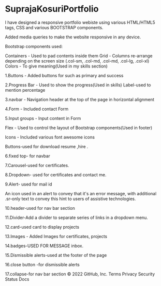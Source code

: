 # SuprajaKosuriPortfolio

I have designed a responsive portfolio webiste using various HTML/HTML5 tags, CSS and various BOOTSTRAP components.

Added media queries to make the website responsive in any device.

Bootstrap components used:

Containers - Used to pad contents inside them
Grid - Columns re-arrange depending on the screen size (.col-sm, .col-md, .col-md, .col-lg, .col-xl)
Colors - To give meaning(Used in my skills section)


1.Buttons - Added buttons for such as primary and success 

2.Progress Bar - Used to show the progress(Used in skills)
Label-used to mention percentage

3.navbar - Navigation header at the top of the page in horizontal alignment

4.Form - Included contact Form

5.Input groups - Input content in Form

Flex - Used to control the layout of Bootstrap components(Used in footer)

Icons - Included various font awesome icons

Buttons-used for download resume ,hire .

6.fixed top- for navbar

7.Carousel-used for certificates.

8.Dropdown- used for certificates and contact me.

9.Alert- used for mail id

An icon used in an alert to convey that it's an error message, with additional .sr-only text to convey this hint to users of assistive technologies.

10.header-used for nav bar section

11.Divider-Add a divider to separate series of links in a dropdown menu.


12.card-used card to display projects

 13.Images - Added Images for certificates, projects

14.badges-USED FOR MESSAGE inbox.

15.Dismissible alerts-used at the footer of the page

16.close button -for dismissible alerts

17.collapse-for nav bar section
© 2022 GitHub, Inc.
Terms
Privacy
Security
Status
Docs
